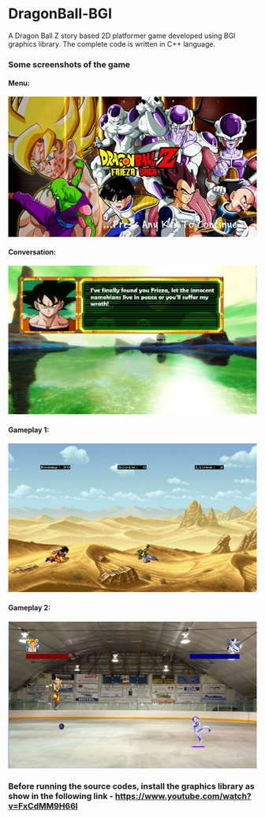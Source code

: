 # DragonBall-BGI
A Dragon Ball Z story based 2D platformer game developed using BGI graphics library. The complete code is written in C++ language.

### Some screenshots of the game
#### Menu:
![Menu](https://raw.githubusercontent.com/amar-deb/DragonBall-BGI/master/screenshots/menu.jpg)
#### Conversation:
![Conversation](https://raw.githubusercontent.com/amar-deb/DragonBall-BGI/master/screenshots/conversation.PNG)
#### Gameplay 1:
![Gameplay1](https://raw.githubusercontent.com/amar-deb/DragonBall-BGI/master/screenshots/gameplay1.PNG)
#### Gameplay 2:
![Gameplay2](https://raw.githubusercontent.com/amar-deb/DragonBall-BGI/master/screenshots/gameplay2.jpg)

### Before running the source codes, install the graphics library as show in the following link - https://www.youtube.com/watch?v=FxCdMM9H66I
